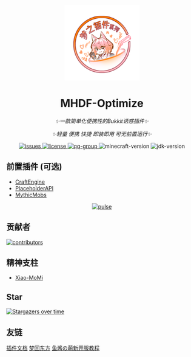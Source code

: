<p align="center">
   <img src="./Logo.png" width="200px" height="200px" alt="MHDF-Optimize">
</p>

<div align="center">

# MHDF-Optimize

_✨一款简单化便携性的Bukkit诱惑插件✨_

_✨轻量 便携 快捷 即装即用 可无前置运行✨_

</div>

<p align="center">
    <a href="https://github.com/ChengZhiMeow/MHDF-Optimize/issues">
        <img src="https://img.shields.io/github/issues/ChengZhiMeow/MHDF-Optimize?style=flat-square" alt="issues">
    </a>
    <a href="https://github.com/ChengZhiMeow/MHDF-Optimize/blob/main/LICENSE">
        <img src="https://img.shields.io/github/license/ChengZhiMeow/MHDF-Optimize?style=flat-square" alt="license">
    </a>
    <a href="https://qm.qq.com/cgi-bin/qm/qr?k=T047YB6lHNMMcMuVlK_hGBcT5HNESxMA&jump_from=webapi&authKey=0/IFGIO6xLjjHB2YKF7laLxkKWbtWbDhb1lt//m7GgbElJSWdRZ8RjbWzSsufkO6">
        <img src="https://img.shields.io/badge/QQ群-129139830-brightgreen?style=flat-square" alt="qq-group">
    </a>
    <img src="https://img.shields.io/badge/最佳支持版本-1.21.1-brightgreen?style=flat-square" alt="minecraft-version">
    <img src="https://img.shields.io/badge/JDK-17+-brightgreen?style=flat-square" alt="jdk-version">
</p>

## 前置插件 (可选)

- [CraftEngine](https://github.com/Xiao-MoMi/craft-engine)
- [PlaceholderAPI](https://www.spigotmc.org/resources/placeholderapi.6245)
- [MythicMobs](https://mythiccraft.io/index.php?resources/mythicmobs.1)

<div align="center">
    <a href="https://github.com/ChengZhiMeow/MHDF-Optimize/pulse">
        <img src="https://repobeats.axiom.co/api/embed/e58f3e1358766291db33ba451d3e90be99811f4f.svg" alt="pulse">
    </a>
</div>

## 贡献者

<a href="https://github.com/ChengZhiMeow/MHDF-Optimize/graphs/contributors">
  <img src="https://stg.contrib.rocks/image?repo=ChengZhiMeow/MHDF-Optimize" alt="contributors"/>
</a>

## 精神支柱

- [Xiao-MoMi](https://github.com/Xiao-MoMi)

## Star

[![Stargazers over time](https://starchart.cc/ChengZhiMeow/MHDF-Optimize.svg?variant=adaptive)](https://starchart.cc/ChengZhiMeow/MHDF-Optimize)

## 友链

<div>
    <a href="https://plugin.mhdf.cn/">插件文档</a>
    <a href="https://www.mhdf.cn/">梦回东方</a>
    <a href="https://www.yuque.com/xiaoyutang-ayhvn/rnr4ym/">鱼酱の萌新开服教程</a>
</div>
